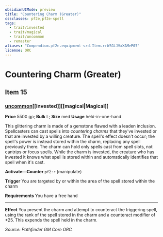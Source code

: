 ```yaml
---
obsidianUIMode: preview
title: "Countering Charm (Greater)"
cssclasses: pf2e,pf2e-spell
tags:
  - trait/invested
  - trait/magical
  - trait/uncommon
  - remaster
aliases: "Compendium.pf2e.equipment-srd.Item.rrWSGLJVxXAMeP07"
license: ORC
---
```

# Countering Charm (Greater)
## Item 15
### [uncommon](uncommon.md "Uncommon Rarity Trait")[[invested]][[magical|Magical]]


**Price** 5500 gp; 
**Bulk** L; **Size** med
**Usage** held-in-one-hand

This glittering charm is made of a gemstone flawed with a leaden inclusion. Spellcasters can cast spells into _countering charms_ that they've invested or that are invested by a willing creature. The spell's effect doesn't occur; the spell's power is instead stored within the charm, replacing any spell previously there. The charm can hold only spells cast from spell slots, not cantrips or focus spells. While the charm is invested, the creature who has invested it knows what spell is stored within and automatically identifies that spell when it's cast.

**Activate—Counter** `pf2:r` (manipulate)

**Trigger** You are targeted by or within the area of the spell stored within the charm

**Requirements** You have a free hand

* * *

**Effect** You present the charm and attempt to counteract the triggering spell, using the rank of the spell stored in the charm and a counteract modifier of +25. This expends the spell held in the charm.

*Source: Pathfinder GM Core*
*ORC*